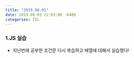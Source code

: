 ```yaml
---
title: "2019.08.01"
date: 2019-08-01 22:03:00 -0400
categories: TIL
---
```


### 1.JS 실습
* 지난번에 공부한 조건문 다시 복습하고 배열에 대해서 실습했다! 
